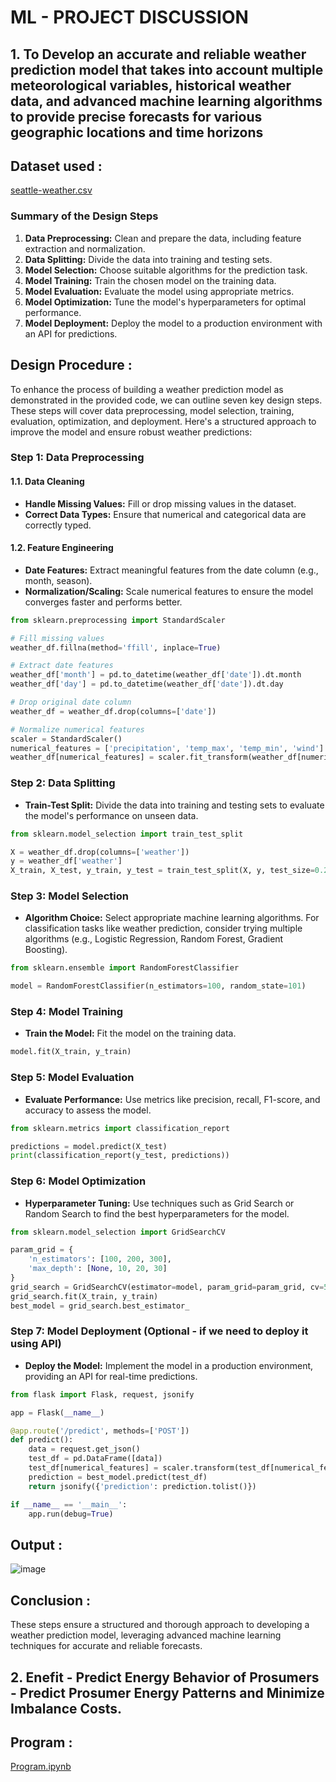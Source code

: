 # ML - PROJECT DISCUSSION
## 1. To Develop an accurate and reliable weather prediction model that takes into account multiple meteorological variables, historical weather data, and advanced machine learning algorithms to provide precise forecasts for various geographic locations and time horizons
## Dataset used :
[seattle-weather.csv](https://github.com/SANTHAN-2006/ML-PROJECT/files/15346849/seattle-weather.csv)

### Summary of the Design Steps
1. **Data Preprocessing:** Clean and prepare the data, including feature extraction and normalization.
2. **Data Splitting:** Divide the data into training and testing sets.
3. **Model Selection:** Choose suitable algorithms for the prediction task.
4. **Model Training:** Train the chosen model on the training data.
5. **Model Evaluation:** Evaluate the model using appropriate metrics.
6. **Model Optimization:** Tune the model's hyperparameters for optimal performance.
7. **Model Deployment:** Deploy the model to a production environment with an API for predictions.

## Design Procedure :
To enhance the process of building a weather prediction model as demonstrated in the provided code, we can outline seven key design steps. These steps will cover data preprocessing, model selection, training, evaluation, optimization, and deployment. Here's a structured approach to improve the model and ensure robust weather predictions:

### Step 1: Data Preprocessing

#### 1.1. Data Cleaning
- **Handle Missing Values:** Fill or drop missing values in the dataset.
- **Correct Data Types:** Ensure that numerical and categorical data are correctly typed.

#### 1.2. Feature Engineering
- **Date Features:** Extract meaningful features from the date column (e.g., month, season).
- **Normalization/Scaling:** Scale numerical features to ensure the model converges faster and performs better.

```python
from sklearn.preprocessing import StandardScaler

# Fill missing values
weather_df.fillna(method='ffill', inplace=True)

# Extract date features
weather_df['month'] = pd.to_datetime(weather_df['date']).dt.month
weather_df['day'] = pd.to_datetime(weather_df['date']).dt.day

# Drop original date column
weather_df = weather_df.drop(columns=['date'])

# Normalize numerical features
scaler = StandardScaler()
numerical_features = ['precipitation', 'temp_max', 'temp_min', 'wind']
weather_df[numerical_features] = scaler.fit_transform(weather_df[numerical_features])
```

### Step 2: Data Splitting

- **Train-Test Split:** Divide the data into training and testing sets to evaluate the model's performance on unseen data.

```python
from sklearn.model_selection import train_test_split

X = weather_df.drop(columns=['weather'])
y = weather_df['weather']
X_train, X_test, y_train, y_test = train_test_split(X, y, test_size=0.2, random_state=101)
```

### Step 3: Model Selection

- **Algorithm Choice:** Select appropriate machine learning algorithms. For classification tasks like weather prediction, consider trying multiple algorithms (e.g., Logistic Regression, Random Forest, Gradient Boosting).

```python
from sklearn.ensemble import RandomForestClassifier

model = RandomForestClassifier(n_estimators=100, random_state=101)
```

### Step 4: Model Training

- **Train the Model:** Fit the model on the training data.

```python
model.fit(X_train, y_train)
```

### Step 5: Model Evaluation

- **Evaluate Performance:** Use metrics like precision, recall, F1-score, and accuracy to assess the model.

```python
from sklearn.metrics import classification_report

predictions = model.predict(X_test)
print(classification_report(y_test, predictions))
```

### Step 6: Model Optimization

- **Hyperparameter Tuning:** Use techniques such as Grid Search or Random Search to find the best hyperparameters for the model.

```python
from sklearn.model_selection import GridSearchCV

param_grid = {
    'n_estimators': [100, 200, 300],
    'max_depth': [None, 10, 20, 30]
}
grid_search = GridSearchCV(estimator=model, param_grid=param_grid, cv=5, n_jobs=-1, verbose=2)
grid_search.fit(X_train, y_train)
best_model = grid_search.best_estimator_
```

### Step 7: Model Deployment (Optional - if we need to deploy it using API)

- **Deploy the Model:** Implement the model in a production environment, providing an API for real-time predictions.

```python
from flask import Flask, request, jsonify

app = Flask(__name__)

@app.route('/predict', methods=['POST'])
def predict():
    data = request.get_json()
    test_df = pd.DataFrame([data])
    test_df[numerical_features] = scaler.transform(test_df[numerical_features])
    prediction = best_model.predict(test_df)
    return jsonify({'prediction': prediction.tolist()})

if __name__ == '__main__':
    app.run(debug=True)
```

## Output :
![image](https://github.com/SANTHAN-2006/ML-PROJECT/assets/80164014/409cc06d-cfac-40e7-8811-4e8c547add81)

## Conclusion :
These steps ensure a structured and thorough approach to developing a weather prediction model, leveraging advanced machine learning techniques for accurate and reliable forecasts.

## 2. Enefit - Predict Energy Behavior of Prosumers - Predict Prosumer Energy Patterns and Minimize Imbalance Costs.

## Program :
[Program.ipynb](https://github.com/SANTHAN-2006/ML-PROJECT/blob/main/ML%20project.ipynb)
